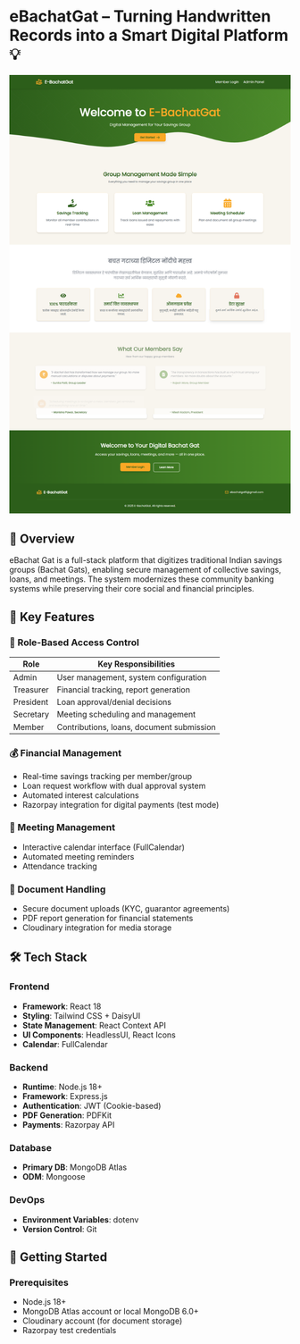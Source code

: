 # eBachatGat – Turning Handwritten Records into a Smart Digital Platform💡


![eBachat Gat Banner](assets/MainDash.png)
>

## 🌟 Overview
eBachat Gat is a full-stack platform that digitizes traditional Indian savings groups (Bachat Gats), enabling secure management of collective savings, loans, and meetings. The system modernizes these community banking systems while preserving their core social and financial principles.

## 🚀 Key Features

### 🔐 Role-Based Access Control
| Role        | Key Responsibilities                          |
|-------------|-----------------------------------------------|
| Admin       | User management, system configuration         |
| Treasurer   | Financial tracking, report generation        |
| President   | Loan approval/denial decisions               |
| Secretary   | Meeting scheduling and management            |
| Member      | Contributions, loans, document submission    |

### 💰 Financial Management
- Real-time savings tracking per member/group
- Loan request workflow with dual approval system
- Automated interest calculations
- Razorpay integration for digital payments (test mode)

### 📅 Meeting Management
- Interactive calendar interface (FullCalendar)
- Automated meeting reminders
- Attendance tracking

### 📄 Document Handling
- Secure document uploads (KYC, guarantor agreements)
- PDF report generation for financial statements
- Cloudinary integration for media storage

## 🛠 Tech Stack

### Frontend
- **Framework**: React 18
- **Styling**: Tailwind CSS + DaisyUI
- **State Management**: React Context API
- **UI Components**: HeadlessUI, React Icons
- **Calendar**: FullCalendar

### Backend
- **Runtime**: Node.js 18+
- **Framework**: Express.js
- **Authentication**: JWT (Cookie-based)
- **PDF Generation**: PDFKit
- **Payments**: Razorpay API

### Database
- **Primary DB**: MongoDB Atlas
- **ODM**: Mongoose

### DevOps
- **Environment Variables**: dotenv
- **Version Control**: Git

## 🏁 Getting Started

### Prerequisites
- Node.js 18+
- MongoDB Atlas account or local MongoDB 6.0+
- Cloudinary account (for document storage)
- Razorpay test credentials

